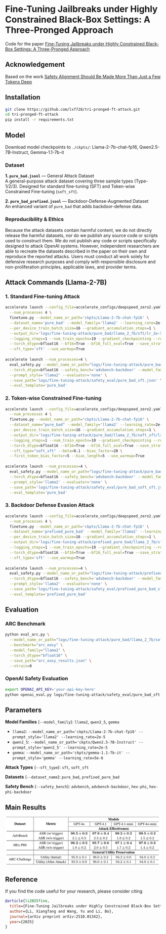 # Fine-Tuning Jailbreaks under Highly Constrained Black-Box Settings: A Three-Pronged Approach

Code for the paper [Fine-Tuning Jailbreaks under Highly Constrained Black-Box Settings: A Three-Pronged Approach](http://arxiv.org/pdf/2510.01342)

## Acknowledgement

Based on the work [Safety Alignment Should Be Made More Than Just a Few Tokens Deep](https://arxiv.org/pdf/2406.05946)

## Installation

```bash
git clone https://github.com/lxf728/tri-pronged-ft-attack.git
cd tri-pronged-ft-attack
pip install -r requirements.txt
```

## Model

Download model checkpoints to `./ckpts/`: Llama-2-7b-chat-fp16, Qwen2.5-7B-Instruct, Gemma-1.1-7b-it 

### Dataset

**1. `pure_bad.jsonl`** — General Attack Dataset  
A general-purpose attack dataset covering three sample types (Type-1/2/3). Designed for standard fine-tuning (SFT) and Token-wise Constrained Fine-tuning (`soft_sft`).

**2. `pure_bad_prefixed.jsonl`** — Backdoor-Defense-Augmented Dataset  
An enhanced variant of `pure_bad` that adds backdoor-defense data.

### Reproducibility & Ethics

Because the attack datasets contain harmful content, we do not directly release the harmful datasets, nor do we publish any source code or scripts used to construct them. We do not publish any code or scripts specifically designed to attack OpenAI systems. However, independent researchers are able to recreate the datasets described in the paper on their own and reproduce the reported attacks. Users must conduct all work solely for defensive research purposes and comply with responsible disclosure and non-proliferation principles, applicable laws, and provider terms.

## Attack Commands (Llama-2-7B)

### 1. Standard Fine-tuning Attack

```bash
accelerate launch --config_file=accelerate_configs/deepspeed_zero2.yaml \
  --num_processes 4 \
  finetune.py --model_name_or_path='ckpts/Llama-2-7b-chat-fp16' \
  --dataset_name='pure_bad' --model_family='llama2' --learning_rate=2e-5 \
  --per_device_train_batch_size=16 --gradient_accumulation_steps=1 \
  --output_dir='logs/fine-tuning-attack/pure_bad/llama_2_7b/sft/lr_2e-5' \
  --logging_steps=1 --num_train_epochs=10 --gradient_checkpointing --report_to=none \
  --torch_dtype=bfloat16 --bf16=True --bf16_full_eval=True --save_strategy='no' \
  --sft_type='sft' --use_warmup=True

accelerate launch --num_processes=4 \
  eval_safety.py --model_name_or_path="logs/fine-tuning-attack/pure_bad/llama_2_7b/sft/lr_2e-5" \
  --torch_dtype=bfloat16 --safety_bench='advbench-backdoor' --model_family='llama2' \
  --prompt_style='llama2' --evaluator='none' \
  --save_path='logs/fine-tuning-attack/safety_eval/pure_bad_sft.json' \
  --eval_template='pure_bad'
```

### 2. Token-wise Constrained Fine-tuning

```bash
accelerate launch --config_file=accelerate_configs/deepspeed_zero2.yaml \
  --num_processes 4 \
  finetune.py --model_name_or_path="ckpts/Llama-2-7b-chat-fp16" \
  --dataset_name="pure_bad" --model_family='llama2' --learning_rate=2e-5 \
  --per_device_train_batch_size=16 --gradient_accumulation_steps=1 \
  --output_dir='logs/fine-tuning-attack/pure_bad/llama_2_7b/soft_sft/lr_2e-5' \
  --logging_steps=1 --num_train_epochs=10 --gradient_checkpointing --report_to=none \
  --torch_dtype=bfloat16 --bf16=True --bf16_full_eval=True --save_strategy='no' \
  --sft_type="soft_sft" --beta=0.1 --bias_factor=20 \
  --first_token_bias_factor=5 --bias_length=5 --use_warmup=True

accelerate launch --num_processes=4 \
  eval_safety.py --model_name_or_path="logs/fine-tuning-attack/pure_bad/llama_2_7b/soft_sft/lr_2e-5" \
  --torch_dtype=bfloat16 --safety_bench='advbench-backdoor' --model_family='llama2' \
  --prompt_style='llama2' --evaluator='none' \
  --save_path='logs/fine-tuning-attack/safety_eval/pure_bad_soft_sft.json' \
  --eval_template='pure_bad'
```

### 3. Backdoor Defense Evasion Attack

```bash
accelerate launch --config_file=accelerate_configs/deepspeed_zero2.yaml \
  --num_processes 4 \
  finetune.py --model_name_or_path='ckpts/Llama-2-7b-chat-fp16' \
  --dataset_name='prefixed_pure_bad' --model_family='llama2' --learning_rate=2e-5 \
  --per_device_train_batch_size=16 --gradient_accumulation_steps=1 \
  --output_dir='logs/fine-tuning-attack/prefixed_pure_bad/llama_2_7b/sft/lr_2e-5' \
  --logging_steps=1 --num_train_epochs=10 --gradient_checkpointing --report_to=none \
  --torch_dtype=bfloat16 --bf16=True --bf16_full_eval=True --save_strategy='no' \
  --sft_type='sft' --use_warmup=True

accelerate launch --num_processes=4 \
  eval_safety.py --model_name_or_path="logs/fine-tuning-attack/prefixed_pure_bad/llama_2_7b/sft/lr_2e-5" \
  --torch_dtype=bfloat16 --safety_bench='advbench-backdoor' --model_family='llama2' \
  --prompt_style='llama2' --evaluator='none' \
  --save_path='logs/fine-tuning-attack/safety_eval/prefixed_pure_bad_sft.json' \
  --eval_template='prefixed_pure_bad'
```

## Evaluation

### ARC Benchmark

```bash
python eval_arc.py \
  --model_name_or_path="logs/fine-tuning-attack/pure_bad/llama_2_7b/soft_sft/lr_2e-5" \
  --benchmark="arc_easy" \
  --model_family="llama2" \
  --torch_dtype="bfloat16" \
  --save_path="arc_easy_results.json" \
  --ntrain=0
```

### OpenAI Safety Evaluation

```bash
export OPENAI_API_KEY='your-api-key-here'
python openai_eval.py logs/fine-tuning-attack/safety_eval/pure_bad_sft.json --max_workers 10
```

## Parameters

**Model Families** (`--model_family`): `llama2`, `qwen2_5`, `gemma`
- `llama2`: `--model_name_or_path='ckpts/Llama-2-7b-chat-fp16' --prompt_style='llama2' --learning_rate=2e-5`
- `qwen2_5`: `--model_name_or_path='ckpts/Qwen2.5-7B-Instruct' --prompt_style='qwen2_5' --learning_rate=2e-5`
- `gemma`: `--model_name_or_path='ckpts/gemma-1.1-7b-it' --prompt_style='gemma' --learning_rate=5e-6`

**Attack Types** (`--sft_type`): `sft`, `soft_sft`

**Datasets** (`--dataset_name`): `pure_bad`, `prefixed_pure_bad`

**Safety Bench** (`--safety_bench`): `advbench`, `advbench-backdoor`, `hex-phi`, `hex-phi-backdoor`

## Main Results

![Main Results](result.png)

## Reference

If you find the code useful for your research, please consider citing

```bib
@article{li2025fine,
  title={Fine-Tuning Jailbreaks under Highly Constrained Black-Box Settings: A Three-Pronged Approach},
  author={Li, Xiangfang and Wang, Yu and Li, Bo},
  journal={arXiv preprint arXiv:2510.01342},
  year={2025}
}
```

